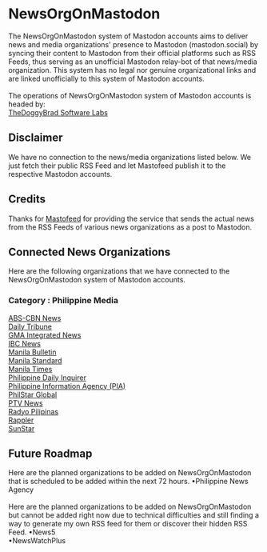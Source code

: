 # NewsOrgOnMastodon
The NewsOrgOnMastodon system of Mastodon accounts aims to deliver news and media organizations' presence to Mastodon (mastodon.social) by syncing their content to Mastodon from their official platforms such as RSS Feeds, thus serving as an unofficial Mastodon relay-bot of that news/media organization. This system has no legal nor genuine organizational links and are linked unofficially to this system of Mastodon accounts. <br><br>
The operations of NewsOrgOnMastodon system of Mastodon accounts is headed by:<br>
[TheDoggyBrad Software Labs](https://github.com/thedoggybrad)

## Disclaimer
We have no connection to the news/media organizations listed below. We just fetch their public RSS Feed and let Mastofeed publish it to the respective Mastodon accounts.

## Credits
Thanks for [Mastofeed](https://mastofeed.org) for providing the service that sends the actual news from the RSS Feeds of various news organizations as a post to Mastodon.

## Connected News Organizations
Here are the following organizations that we have connected to the NewsOrgOnMastodon system of Mastodon accounts.
### Category : Philippine Media
<a rel="me" href="https://mastodon.social/@rssabscbnnews">ABS-CBN News</a><br>
<a rel="me" href="https://mastodon.social/@rssdailytribune">Daily Tribune</a><br>
<a rel="me" href="https://mastodon.social/@rssgma">GMA Integrated News</a><br>
<a rel="me" href="https://mastodon.social/@rssibcnews">IBC News</a><br>
<a rel="me" href="https://mastodon.social/@rssmanilabulletin">Manila Bulletin</a><br>
<a rel="me" href="https://mastodon.social/@rssmanilastandard">Manila Standard</a><br>
<a rel="me" href="https://mastodon.social/@rssmanilatimes">Manila Times</a><br>
<a rel="me" href="https://mastodon.social/@rssphilippinedailyinquirer">Philippine Daily Inquirer</a><br>
<a rel="me" href="https://mastodon.social/@rssphpinfoagency">Philippine Information Agency (PIA)</a><br>
<a rel="me" href="https://mastodon.social/@rssphilstarglobal">PhilStar Global</a><br>
<a rel="me" href="https://mastodon.social/@rssptvnews">PTV News</a><br>
<a rel="me" href="https://mastodon.social/@rssradyopilipinas">Radyo Pilipinas</a><br>
<a rel="me" href="https://mastodon.social/@rssrappler">Rappler</a><br>
<a rel="me" href="https://mastodon.social/@rsssunstar">SunStar</a>


## Future Roadmap
Here are the planned organizations to be added on NewsOrgOnMastodon that is scheduled to be added within the next 72 hours.
•Philippine News Agency
<br><br>
Here are the planned organizations to be added on NewsOrgOnMastodon but cannot be added right now due to technical difficulties and still finding a way to generate my own RSS feed for them or discover their hidden RSS Feed.
•News5 
<br>
•NewsWatchPlus